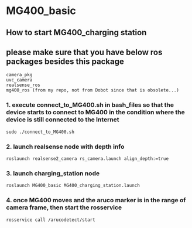 # MG400_basic

## How to start MG400_charging station

## please make sure that you have below ros packages besides this package

```
camera_pkg
uvc_camera
realsense_ros
mg400_ros (from my repo, not from Dobot since that is obsolete...)
```
### 1. execute connect_to_MG400.sh in bash_files so that the device starts to connect to MG400 in the condition where the device is still connected to the Internet
```
sudo ./connect_to_MG400.sh
```
### 2. launch realsense node with depth info
```
roslaunch realsense2_camera rs_camera.launch align_depth:=true
```

### 3. launch charging_station node
```
roslaunch MG400_basic MG400_charging_station.launch
```

### 4. once MG400 moves and the aruco marker is in the range of camera frame, then start the rosservice
```
rosservice call /arucodetect/start
```



